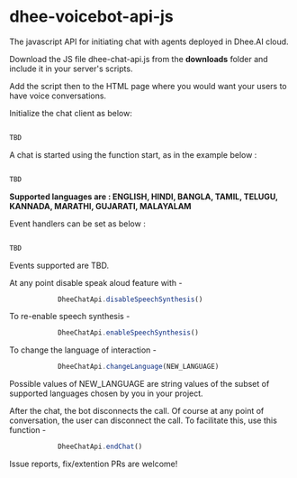 # dhee-voicebot-api-js

The javascript API for initiating chat with agents deployed in Dhee.AI cloud.

Download the JS file dhee-chat-api.js from the **downloads** folder and include it in your server's scripts.

Add the script then to the HTML page where you would want your users to have voice conversations.


Initialize the chat client as below:

```javascript

TBD

```

A chat is started using the function start, as in the example below : 

```javascript

TBD

```

**Supported languages are : ENGLISH, HINDI, BANGLA, TAMIL, TELUGU, KANNADA, MARATHI, GUJARATI, MALAYALAM**

Event handlers can be set as below :
```javascript

TBD

```
Events supported are TBD.


At any point disable speak aloud feature with -
```javascript
            DheeChatApi.disableSpeechSynthesis()
```

To re-enable speech synthesis -

```javascript
            DheeChatApi.enableSpeechSynthesis()
```

To change the language of interaction -

```javascript
            DheeChatApi.changeLanguage(NEW_LANGUAGE)
```
Possible values of NEW_LANGUAGE are string values of the subset of supported languages chosen by you in your project.


After the chat, the bot disconnects the call. Of course at any point of conversation, the user can disconnect the call. To facilitate this, use this function -
```javascript
            DheeChatApi.endChat()
```



Issue reports, fix/extention PRs are welcome!
